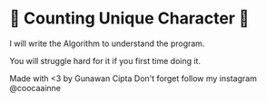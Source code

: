 # 🌿 Counting Unique Character 🌿

I will write the Algorithm to understand
the program.

You will struggle hard for it if you first
time doing it.

Made with <3 by Gunawan Cipta
Don't forget follow my instagram @coocaainne
